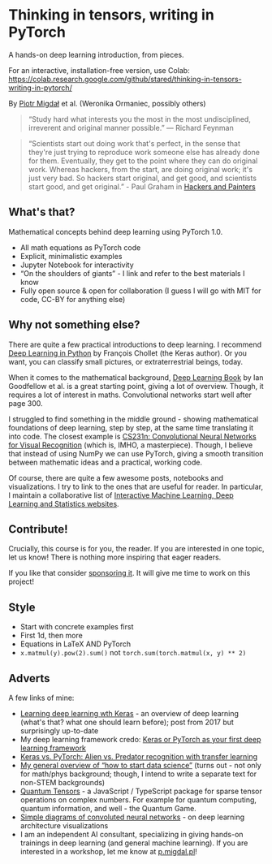 # Thinking in tensors, writing in PyTorch

A hands-on deep learning introduction, from pieces.

For an interactive, installation-free version, use Colab: https://colab.research.google.com/github/stared/thinking-in-tensors-writing-in-pytorch/

By [Piotr Migdał](https://p.migdal.pl/) et al. (Weronika Ormaniec, possibly others)


> “Study hard what interests you the most in the most undisciplined, irreverent and original manner possible.”  ― Richard Feynman

> “Scientists start out doing work that's perfect, in the sense that they're just trying to reproduce work someone else has already done for them. Eventually, they get to the point where they can do original work. Whereas hackers, from the start, are doing original work; it's just very bad. So hackers start original, and get good, and scientists start good, and get original.” - Paul Graham in [Hackers and Painters](http://www.paulgraham.com/hp.html)

## What's that?

Mathematical concepts behind deep learning using PyTorch 1.0.

* All math equations as PyTorch code
* Explicit, minimalistic examples
* Jupyter Notebook for interactivity
* “On the shoulders of giants” - I link and refer to the best materials I know
* Fully open source & open for collaboration (I guess I will go with MIT for code, CC-BY for anything else)


## Why not something else?

There are quite a few practical introductions to deep learning. I recommend [Deep Learning in Python](https://www.manning.com/books/deep-learning-with-python) by François Chollet (the Keras author). Or you want, you can classify small pictures, or extraterrestrial beings, today.

When it comes to the mathematical background, [Deep Learning Book](https://www.deeplearningbook.org/) by Ian Goodfellow et al. is a great starting point, giving a lot of overview. Though, it requires a lot of interest in maths. Convolutional networks start well after page 300.

I struggled to find something in the middle ground - showing mathematical foundations of deep learning, step by step, at the same time translating it into code. The closest example is [CS231n: Convolutional Neural Networks for Visual Recognition](http://cs231n.stanford.edu/) (which is, IMHO, a masterpiece). Though, I believe that instead of using NumPy we can use PyTorch, giving a smooth transition between mathematic ideas and a practical, working code.

Of course, there are quite a few awesome posts, notebooks and visualizations. I try to link to the ones that are useful for reader. In particular, I maintain a collaborative list of [Interactive Machine Learning, Deep Learning and Statistics websites](https://p.migdal.pl/interactive-machine-learning-list/).


## Contribute!

Crucially, this course is for you, the reader. If you are interested in one topic, let us know! There is nothing more inspiring that eager readers.

If you like that consider [sponsoring it](https://github.com/sponsors/stared). It will give me time to work on this project!


## Style

* Start with concrete examples first
* First 1d, then more
* Equations in LaTeX AND PyTorch
* `x.matmul(y).pow(2).sum()` not `torch.sum(torch.matmul(x, y) ** 2)`


## Adverts

A few links of mine:

* [Learning deep learning wth Keras](https://p.migdal.pl/2017/04/30/teaching-deep-learning.html) - an overview of deep learning (what's that? what one should learn before); post from 2017 but surprisingly up-to-date
* My deep learning framework credo: [Keras or PyTorch as your first deep learning framework](https://deepsense.ai/keras-or-pytorch/)
* [Keras vs. PyTorch: Alien vs. Predator recognition with transfer learning ](https://deepsense.ai/keras-vs-pytorch-avp-transfer-learning/)
* [My general overview of “how to start data science”](https://p.migdal.pl/2016/03/15/data-science-intro-for-math-phys-background.html) (turns out - not only for math/phys background; though, I intend to write a separate text for non-STEM backgrounds)
* [Quantum Tensors](https://github.com/stared/quantum-tensors) - a JavaScript / TypeScript package for sparse tensor operations on complex numbers. For example for quantum computing, quantum information, and well - the Quantum Game.
* [Simple diagrams of convoluted neural networks](https://medium.com/inbrowserai/simple-diagrams-of-convoluted-neural-networks-39c097d2925b) - on deep learning architecture visualizations
* I am an independent AI consultant, specializing in giving hands-on trainings in deep learning (and general machine learning). If you are interested in a workshop, let me know at [p.migdal.pl](https://p.migdal.pl/)!

```python

```
